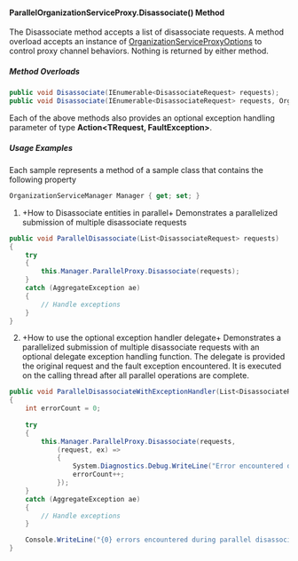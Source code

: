 #### ParallelOrganizationServiceProxy.Disassociate() Method

The Disassociate method accepts a list of disassociate requests. A method overload accepts an instance of [OrganizationServiceProxyOptions](OrganizationServiceProxyOptions-Class.md) to control proxy channel behaviors.  Nothing is returned by either method.

##### Method Overloads 

```c#
public void Disassociate(IEnumerable<DisassociateRequest> requests);
public void Disassociate(IEnumerable<DisassociateRequest> requests, OrganizationServiceProxyOptions options);
```

Each of the above methods also provides an optional exception handling parameter of type **Action<TRequest, FaultException<OrganizationServiceFault>>**.

##### Usage Examples

Each sample represents a method of a sample class that contains the following property

```c#
OrganizationServiceManager Manager { get; set; }
```

1. +How to Disassociate entities in parallel+
Demonstrates a parallelized submission of multiple disassociate requests

```c#
public void ParallelDisassociate(List<DisassociateRequest> requests)
{
    try
    {
        this.Manager.ParallelProxy.Disassociate(requests);
    }
    catch (AggregateException ae)
    {
        // Handle exceptions
    }
}
```

2. +How to use the optional exception handler delegate+
Demonstrates a parallelized submission of multiple disassociate requests with an optional delegate exception handling function. The delegate is provided the original request and the fault exception encountered. It is executed on the calling thread after all parallel operations are complete.

```c#
public void ParallelDisassociateWithExceptionHandler(List<DisassociateRequest> requests)
{
    int errorCount = 0;
            
    try
    {
        this.Manager.ParallelProxy.Disassociate(requests,
            (request, ex) =>
            {
                System.Diagnostics.Debug.WriteLine("Error encountered during disassociate of entity with Id={0}: {1}", request.Target.Id, ex.Detail.Message);
                errorCount++;
            });
    }
    catch (AggregateException ae)
    {
        // Handle exceptions
    }

    Console.WriteLine("{0} errors encountered during parallel disassociate.", errorCount);
}
```
